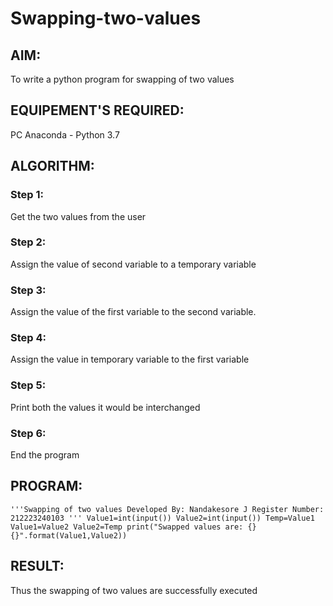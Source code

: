 # Swapping-two-values
## AIM:
To write a python program for swapping of two values
## EQUIPEMENT'S REQUIRED: 
PC
Anaconda - Python 3.7
## ALGORITHM: 
### Step 1:
Get the two values from the user
### Step 2: 
Assign the value of second variable to a temporary variable 
### Step 3: 
Assign the value of the first variable to the second variable.
### Step 4:  
Assign the value in temporary variable to the first variable
### Step 5: 
Print both the values it would be interchanged
### Step 6: 
End the program
## PROGRAM:
``
'''Swapping of two values
Developed By: Nandakesore J
Register Number: 212223240103
'''
Value1=int(input())
Value2=int(input())
Temp=Value1
Value1=Value2
Value2=Temp
print("Swapped values are: {} {}".format(Value1,Value2))
``
## RESULT:
Thus the swapping of two values are successfully executed



